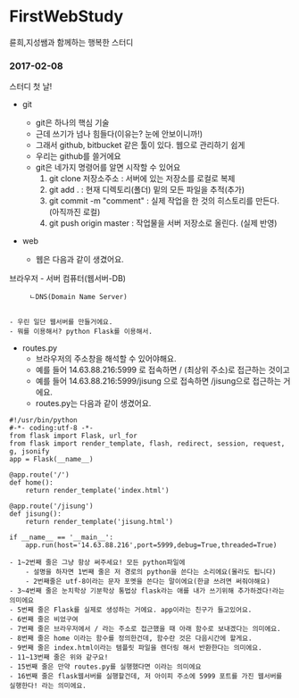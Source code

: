 # FirstWebStudy
륜희,지성쌤과 함께하는 행복한 스터디

### 2017-02-08 ###
스터디 첫 날!

- git
    - git은 하나의 핵심 기술 
    - 근데 쓰기가 넘나 힘들다(이유는? 눈에 안보이니까!)
    - 그래서 github, bitbucket 같은 툴이 있다. 웹으로 관리하기 쉽게
    - 우리는 github를 쓸거에요
    - git은 네가지 명령어를 알면 시작할 수 있어요 
        1. git clone 저장소주소 : 서버에 있는 저장소를 로컬로 복제
        2. git add . : 현재 디렉토리(폴더) 밑의 모든 파일을 추적(추가)
        3. git commit -m "comment" : 실제 작업을 한 것의 히스토리를 만든다. (아직까진 로컬)
        4. git push origin master : 작업물을 서버 저장소로 올린다. (실제 반영)

- web
    - 웹은 다음과 같이 생겼어요.

브라우저 - 서버 컴퓨터(웹서버-DB)

         ㄴDNS(Domain Name Server)


    - 우린 일단 웹서버를 만들거에요.
    - 뭐를 이용해서? python Flask를 이용해서.

- routes.py
    - 브라우저의 주소창을 해석할 수 있어야해요.
    - 예를 들어 14.63.88.216:5999 로 접속하면 / (최상위 주소)로 접근하는 것이고
    - 예를 들어 14.63.88.216:5999/jisung 으로 접속하면 /jisung으로 접근하는 거에요.
    - routes.py는 다음과 같이 생겼어요.

```
#!/usr/bin/python
#-*- coding:utf-8 -*-
from flask import Flask, url_for
from flask import render_template, flash, redirect, session, request, g, jsonify
app = Flask(__name__)

@app.route('/')
def home():
    return render_template('index.html')

@app.route('/jisung')
def jisung():
    return render_template('jisung.html')

if __name__ == '__main__':
    app.run(host='14.63.88.216',port=5999,debug=True,threaded=True)
```

    - 1~2번째 줄은 그냥 항상 써주세요! 모든 python파일에
        - 설명을 하자면 1번째 줄은 저 경로의 python을 쓴다는 소리에요(몰라도 됩니다)
        - 2번째줄은 utf-8이라는 문자 포멧을 쓴다는 말이에요(한글 쓰려면 써줘야해요)
    - 3~4번째 줄은 눈치학상 기분학상 통법상 flask라는 애를 내가 쓰기위해 추가하겠다!라는 의미에요
    - 5번째 줄은 Flask를 실제로 생성하는 거에요. app이라는 친구가 들고있어요.
    - 6번째 줄은 비었구여
    - 7번째 줄은 브라우저에서 / 라는 주소로 접근했을 때 아래 함수로 보내겠다는 의미에요.
    - 8번째 줄은 home 이라는 함수를 정의한건데, 함수란 것은 다음시간에 할게요.
    - 9번째 줄은 index.html이라는 템플릿 파일을 렌더링 해서 반환한다는 의미에요.
    - 11~13번째 줄은 위와 같구요!
    - 15번째 줄은 만약 routes.py를 실행했다면 이라는 의미에요
    - 16번째 줄은 flask웹서버를 실행할건데, 저 아이피 주소에 5999 포트를 가진 웹서버를 실행한다! 라는 의미에요.
